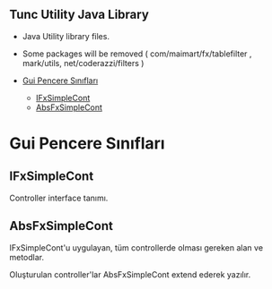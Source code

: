 <h2>Tunc Utility Java Library</h2> 

- Java Utility library files. 

- Some packages will be removed ( com/maimart/fx/tablefilter , mark/utils,  net/coderazzi/filters )

- [Gui Pencere Sınıfları](#gui-pencere-sınıfları)
  - [IFxSimpleCont](#ifxsimplecont)
  - [AbsFxSimpleCont](#absfxsimplecont)

# Gui Pencere Sınıfları

## IFxSimpleCont 

Controller interface tanımı.

## AbsFxSimpleCont

IFxSimpleCont'u uygulayan, tüm controllerde olması gereken alan ve metodlar. 

Oluşturulan controller'lar AbsFxSimpleCont extend ederek yazılır.



